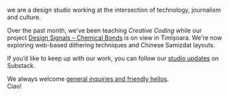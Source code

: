 we are a design studio working at the intersection of technology, journalism and culture.


Over the past month, we've been teaching _Creative Coding_ while our project [Design Signals – Chemical Bonds](/projects/design-signals) is on view in Timișoara. We're now exploring web-based dithering techniques and Chinese Samizdat layouts.

If you’d like to keep up with our work, you can follow our [studio updates](https://krisenstab.substack.com) on Substack. 

We always welcome [general inquiries and friendly hellos](mailto:hi@thometnanni.net).   
Ciao!
